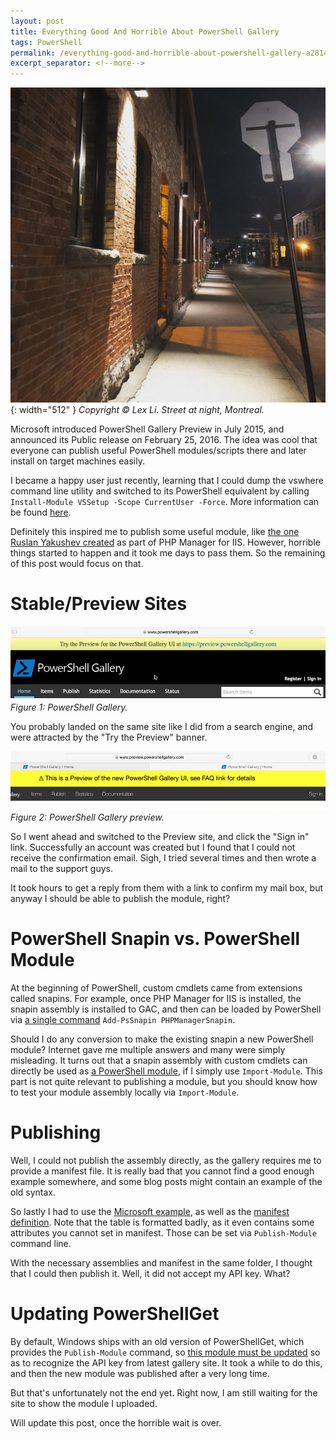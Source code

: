 ```yaml
---
layout: post
title: Everything Good And Horrible About PowerShell Gallery
tags: PowerShell
permalink: /everything-good-and-horrible-about-powershell-gallery-a2814e1a8ab6
excerpt_separator: <!--more-->
---
```

![img-description](/images/night-street.jpg){: width="512" }
_Copyright © Lex Li. Street at night, Montreal._

Microsoft introduced PowerShell Gallery Preview in July 2015, and announced its Public release on February 25, 2016. The idea was cool that everyone can publish useful PowerShell modules/scripts there and later install on target machines easily.
<!--more-->

I became a happy user just recently, learning that I could dump the vswhere command line utility and switched to its PowerShell equivalent by calling `Install-Module VSSetup -Scope CurrentUser -Force`. More information can be found [here](https://github.com/Microsoft/vssetup.powershell).

Definitely this inspired me to publish some useful module, like [the one Ruslan Yakushev created](https://www.phpmanager.xyz/tutorials/command-line.html) as part of PHP Manager for IIS. However, horrible things started to happen and it took me days to pass them. So the remaining of this post would focus on that.

# Stable/Preview Sites
![img-description](/images/stable-site.png)
_Figure 1: PowerShell Gallery._

You probably landed on the same site like I did from a search engine, and were attracted by the "Try the Preview" banner.

![img-description](/images/preview-site.png)
_Figure 2: PowerShell Gallery preview._

So I went ahead and switched to the Preview site, and click the "Sign in" link. Successfully an account was created but I found that I could not receive the confirmation email. Sigh, I tried several times and then wrote a mail to the support guys.

It took hours to get a reply from them with a link to confirm my mail box, but anyway I should be able to publish the module, right?

# PowerShell Snapin vs. PowerShell Module

At the beginning of PowerShell, custom cmdlets came from extensions called snapins. For example, once PHP Manager for IIS is installed, the snapin assembly is installed to GAC, and then can be loaded by PowerShell via [a single command](https://docs.microsoft.com/powershell/module/microsoft.powershell.core/add-pssnapin?view=powershell-5.1) `Add-PsSnapin PHPManagerSnapin`.

Should I do any conversion to make the existing snapin a new PowerShell module? Internet gave me multiple answers and many were simply misleading. It turns out that a snapin assembly with custom cmdlets can directly be used as [a PowerShell module](https://docs.microsoft.com/powershell/module/microsoft.powershell.core/import-module?view=powershell-6), if I simply use `Import-Module`. This part is not quite relevant to publishing a module, but you should know how to test your module assembly locally via `Import-Module`.

# Publishing

Well, I could not publish the assembly directly, as the gallery requires me to provide a manifest file. It is really bad that you cannot find a good enough example somewhere, and some blog posts might contain an example of the old syntax.

So lastly I had to use the [Microsoft example](https://github.com/Microsoft/vssetup.powershell/blob/develop/src/VSSetup.PowerShell/VSSetup.psd1), as well as the [manifest definition](https://docs.microsoft.com/powershell/gallery/concepts/item-manifest-affecting-ui). Note that the table is formatted badly, as it even contains some attributes you cannot set in manifest. Those can be set via `Publish-Module` command line.

With the necessary assemblies and manifest in the same folder, I thought that I could then publish it. Well, it did not accept my API key. What?

# Updating PowerShellGet

By default, Windows ships with an old version of PowerShellGet, which provides the `Publish-Module` command, so [this module must be updated](https://docs.microsoft.com/powershell/gallery/installing-psget) so as to recognize the API key from latest gallery site. 
It took a while to do this, and then the new module was published after a very long time.

But that's unfortunately not the end yet. Right now, I am still waiting for the site to show the module I uploaded.

Will update this post, once the horrible wait is over.
